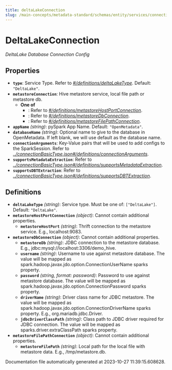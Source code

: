 ```yaml
---
title: deltaLakeConnection
slug: /main-concepts/metadata-standard/schemas/entity/services/connections/database/deltalakeconnection
---
```


# DeltaLakeConnection

*DeltaLake Database Connection Config*

## Properties

- **`type`**: Service Type. Refer to *[#/definitions/deltaLakeType](#definitions/deltaLakeType)*. Default: `"DeltaLake"`.
- **`metastoreConnection`**: Hive metastore service, local file path or metastore db.
  - **One of**
    - : Refer to *[#/definitions/metastoreHostPortConnection](#definitions/metastoreHostPortConnection)*.
    - : Refer to *[#/definitions/metastoreDbConnection](#definitions/metastoreDbConnection)*.
    - : Refer to *[#/definitions/metastoreFilePathConnection](#definitions/metastoreFilePathConnection)*.
- **`appName`** *(string)*: pySpark App Name. Default: `"OpenMetadata"`.
- **`databaseName`** *(string)*: Optional name to give to the database in OpenMetadata. If left blank, we will use default as the database name.
- **`connectionArguments`**: Key-Value pairs that will be used to add configs to the SparkSession. Refer to *[../connectionBasicType.json#/definitions/connectionArguments](#/connectionBasicType.json#/definitions/connectionArguments)*.
- **`supportsMetadataExtraction`**: Refer to *[../connectionBasicType.json#/definitions/supportsMetadataExtraction](#/connectionBasicType.json#/definitions/supportsMetadataExtraction)*.
- **`supportsDBTExtraction`**: Refer to *[../connectionBasicType.json#/definitions/supportsDBTExtraction](#/connectionBasicType.json#/definitions/supportsDBTExtraction)*.
## Definitions

- <a id="definitions/deltaLakeType"></a>**`deltaLakeType`** *(string)*: Service type. Must be one of: `["DeltaLake"]`. Default: `"DeltaLake"`.
- <a id="definitions/metastoreHostPortConnection"></a>**`metastoreHostPortConnection`** *(object)*: Cannot contain additional properties.
  - **`metastoreHostPort`** *(string)*: Thrift connection to the metastore service. E.g., localhost:9083.
- <a id="definitions/metastoreDbConnection"></a>**`metastoreDbConnection`** *(object)*: Cannot contain additional properties.
  - **`metastoreDb`** *(string)*: JDBC connection to the metastore database. E.g., jdbc:mysql://localhost:3306/demo_hive.
  - **`username`** *(string)*: Username to use against metastore database. The value will be mapped as spark.hadoop.javax.jdo.option.ConnectionUserName sparks property.
  - **`password`** *(string, format: password)*: Password to use against metastore database. The value will be mapped as spark.hadoop.javax.jdo.option.ConnectionPassword sparks property.
  - **`driverName`** *(string)*: Driver class name for JDBC metastore. The value will be mapped as spark.hadoop.javax.jdo.option.ConnectionDriverName sparks property. E.g., org.mariadb.jdbc.Driver.
  - **`jdbcDriverClassPath`** *(string)*: Class path to JDBC driver required for JDBC connection. The value will be mapped as sparks.driver.extraClassPath sparks property.
- <a id="definitions/metastoreFilePathConnection"></a>**`metastoreFilePathConnection`** *(object)*: Cannot contain additional properties.
  - **`metastoreFilePath`** *(string)*: Local path for the local file with metastore data. E.g., /tmp/metastore.db.


Documentation file automatically generated at 2023-10-27 11:39:15.608628.
